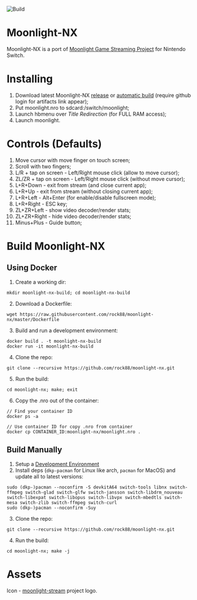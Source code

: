 ![Build](https://github.com/rock88/moonlight-nx/workflows/Build/badge.svg)

# Moonlight-NX

Moonlight-NX is a port of [Moonlight Game Streaming Project](https://github.com/moonlight-stream "Moonlight Game Streaming Project") for Nintendo Switch.

# Installing
1. Download latest Moonlight-NX [release](https://github.com/rock88/moonlight-nx/releases) or [automatic build](https://github.com/rock88/moonlight-nx/actions?query=workflow%3ABuild+is%3Asuccess) (require github login for artifacts link appear);
2. Put moonlight.nro to sdcard:/switch/moonlight;
3. Launch hbmenu over *Title Redirection* (for FULL RAM access);
4. Launch moonlight.

# Controls (Defaults)
1. Move cursor with move finger on touch screen;
2. Scroll with two fingers;
3. L/R + tap on screen - Left/Right mouse click (allow to move cursor);
4. ZL/ZR + tap on screen - Left/Right mouse click (without move cursor);
5. L+R+Down - exit from stream (and close current app);
6. L+R+Up - exit from stream (without closing current app);
7. L+R+Left - Alt+Enter (for enable/disable fullscreen mode);
8. L+R+Right - ESC key;
9. ZL+ZR+Left - show video decoder/render stats;
10. ZL+ZR+Right - hide video decoder/render stats;
11. Minus+Plus - Guide button;

# Build Moonlight-NX
## Using Docker
1. Create a working dir: 

`mkdir moonlight-nx-build; cd moonlight-nx-build`

2. Download a Dockerfile:

`wget https://raw.githubusercontent.com/rock88/moonlight-nx/master/Dockerfile`

3. Build and run a development environment: 

```
docker build . -t moonlight-nx-build
docker run -it moonlight-nx-build
```

4. Clone the repo: 

`git clone --recursive https://github.com/rock88/moonlight-nx.git`

5. Run the build:

`cd moonlight-nx; make; exit`

6. Copy the .nro out of the container: 
```
// Find your container ID
docker ps -a

// Use container ID for copy .nro from container
docker cp CONTAINER_ID:moonlight-nx/moonlight.nro .
```

## Build Manually
1. Setup a [Development Environment](https://switchbrew.org/wiki/Setting_up_Development_Environment "Development Environment")
2. Install deps (`dkp-pacman` for Linux like arch, `pacman` for MacOS) and update all to latest versions:

```
sudo (dkp-)pacman --noconfirm -S devkitA64 switch-tools libnx switch-ffmpeg switch-glad switch-glfw switch-jansson switch-libdrm_nouveau switch-libexpat switch-libopus switch-libvpx switch-mbedtls switch-mesa switch-zlib switch-ffmpeg switch-curl
sudo (dkp-)pacman --noconfirm -Suy
```

3. Clone the repo: 

`git clone --recursive https://github.com/rock88/moonlight-nx.git`

4. Run the build:

`cd moonlight-nx; make -j`

# Assets
Icon - [moonlight-stream](https://github.com/moonlight-stream "moonlight-stream") project logo.

